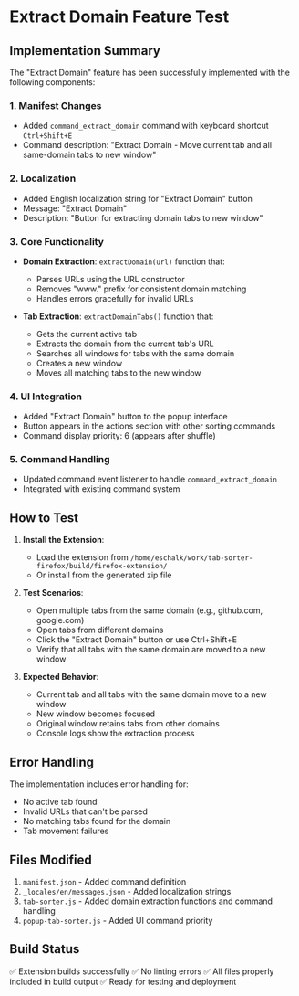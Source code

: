 # Extract Domain Feature Test

## Implementation Summary

The "Extract Domain" feature has been successfully implemented with the following components:

### 1. Manifest Changes
- Added `command_extract_domain` command with keyboard shortcut `Ctrl+Shift+E`
- Command description: "Extract Domain - Move current tab and all same-domain tabs to new window"

### 2. Localization
- Added English localization string for "Extract Domain" button
- Message: "Extract Domain"
- Description: "Button for extracting domain tabs to new window"

### 3. Core Functionality
- **Domain Extraction**: `extractDomain(url)` function that:
  - Parses URLs using the URL constructor
  - Removes "www." prefix for consistent domain matching
  - Handles errors gracefully for invalid URLs

- **Tab Extraction**: `extractDomainTabs()` function that:
  - Gets the current active tab
  - Extracts the domain from the current tab's URL
  - Searches all windows for tabs with the same domain
  - Creates a new window
  - Moves all matching tabs to the new window

### 4. UI Integration
- Added "Extract Domain" button to the popup interface
- Button appears in the actions section with other sorting commands
- Command display priority: 6 (appears after shuffle)

### 5. Command Handling
- Updated command event listener to handle `command_extract_domain`
- Integrated with existing command system

## How to Test

1. **Install the Extension**:
   - Load the extension from `/home/eschalk/work/tab-sorter-firefox/build/firefox-extension/`
   - Or install from the generated zip file

2. **Test Scenarios**:
   - Open multiple tabs from the same domain (e.g., github.com, google.com)
   - Open tabs from different domains
   - Click the "Extract Domain" button or use Ctrl+Shift+E
   - Verify that all tabs with the same domain are moved to a new window

3. **Expected Behavior**:
   - Current tab and all tabs with the same domain move to a new window
   - New window becomes focused
   - Original window retains tabs from other domains
   - Console logs show the extraction process

## Error Handling

The implementation includes error handling for:
- No active tab found
- Invalid URLs that can't be parsed
- No matching tabs found for the domain
- Tab movement failures

## Files Modified

1. `manifest.json` - Added command definition
2. `_locales/en/messages.json` - Added localization strings
3. `tab-sorter.js` - Added domain extraction functions and command handling
4. `popup-tab-sorter.js` - Added UI command priority

## Build Status

✅ Extension builds successfully
✅ No linting errors
✅ All files properly included in build output
✅ Ready for testing and deployment
